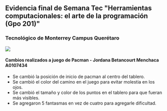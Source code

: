 
## Evidencia final de Semana Tec "Herramientas computacionales: el arte de la programación (Gpo 201)"

###  Tecnológico de Monterrey Campus Querétaro


![](https://encrypted-tbn0.gstatic.com/images?q=tbn:ANd9GcQ8aoIdKZxX5lSMNHCzY8Y8j0MJ21Qb9REHowMH0-cUdHkp0cXSKoUVe_jMTQD2DLBtCV0&usqp=CAU)


#### Cambios realizados a juego de Pacman  - Jordana Betancourt Menchaca A0107434

- Se cambió la posición de inicio de pacman al centro del tablero.
- Se cambió el color del camino en el juego para evitar molestia en los ojos.
- Se cambió el tamaño y color de los puntos en el tablero para que fueran más visibles.
- Se agregaron 5 fantasmas en vez de cuatro para agregarle dificultad.

